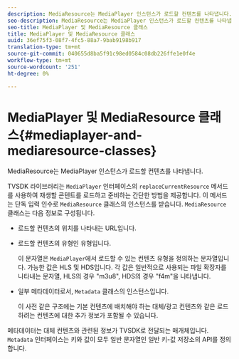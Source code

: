 ```yaml
---
description: MediaResource는 MediaPlayer 인스턴스가 로드할 컨텐츠를 나타냅니다.
seo-description: MediaResource는 MediaPlayer 인스턴스가 로드할 컨텐츠를 나타냅니다.
seo-title: MediaPlayer 및 MediaResource 클래스
title: MediaPlayer 및 MediaResource 클래스
uuid: 36ef75f3-08f7-4fc5-88a7-9bab9198b917
translation-type: tm+mt
source-git-commit: 040655d8ba5f91c98ed0584c08db226ffe1e0f4e
workflow-type: tm+mt
source-wordcount: '251'
ht-degree: 0%

---
```



# MediaPlayer 및 MediaResource 클래스{#mediaplayer-and-mediaresource-classes}

MediaResource는 MediaPlayer 인스턴스가 로드할 컨텐츠를 나타냅니다.

<!--<a id="section_B09A012C97454AF58CE2269B800D8027"></a>-->

TVSDK 라이브러리는 `MediaPlayer` 인터페이스의 `replaceCurrentResource` 메서드를 사용하여 재생할 콘텐트를 로드하고 준비하는 간단한 방법을 제공합니다. 이 메서드는 단독 입력 인수로 `MediaResource` 클래스의 인스턴스를 받습니다. `MediaResource` 클래스는 다음 정보로 구성됩니다.

* 로드할 컨텐츠의 위치를 나타내는 URL입니다.
* 로드할 컨텐츠의 유형인 유형입니다.

   이 문자열은 `MediaPlayer`에서 로드할 수 있는 컨텐츠 유형을 정의하는 문자열입니다. 가능한 값은 HLS 및 HDS입니다. 각 값은 일반적으로 사용되는 파일 확장자를 나타내는 문자열, HLS의 경우 &quot;m3u8&quot;, HDS의 경우 &quot;f4m&quot;을 나타냅니다.
* 일부 메타데이터로서, `Metadata` 클래스의 인스턴스입니다.

   이 사전 같은 구조에는 기본 컨텐츠에 배치해야 하는 대체/광고 컨텐츠와 같은 로드하려는 컨텐츠에 대한 추가 정보가 포함될 수 있습니다.

메타데이터는 대체 컨텐츠와 관련된 정보가 TVSDK로 전달되는 매개체입니다. `Metadata` 인터페이스는 키와 값이 모두 일반 문자열인 일반 키-값 저장소의 API를 정의합니다.
